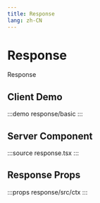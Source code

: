 ```yaml
---
title: Response
lang: zh-CN
---
```


# Response

Response

## Client Demo

:::demo
response/basic
:::

## Server Component

:::source
response.tsx
:::

## Response Props

:::props
response/src/ctx
:::
